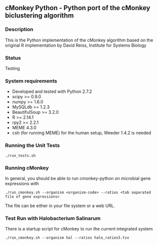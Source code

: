 ## cMonkey Python - Python port of the cMonkey biclustering algorithm

### Description

This is the Python implementation of the cMonkey algorithm based on the original R implementation by David Reiss, Institute for Systems Biology

### Status

Testing

### System requirements

* Developed and tested with Python 2.7.2
* scipy >= 0.9.0
* numpy >= 1.6.0
* MySQLdb >= 1.2.3
* BeautifulSoup >= 3.2.0
* R >= 2.14.1
* rpy2 >= 2.2.1
* MEME 4.3.0
* csh (for running MEME)
for the human setup, Weeder 1.4.2 is needed

### Running the Unit Tests

    ./run_tests.sh


### Running cMonkey

In general, you should be able to run cmonkey-python on microbial gene
expressions with

    ./run_cmonkey.sh --organism <organism-code> --ratios <tab separated file of gene expressions>

The file can be either in your file system or a web URL.

### Test Run with Halobacterium Salinarum

There is a startup script for cMonkey to run the current integrated
system

    ./run_cmonkey.sh --organism hal --ratios halo_ratios5.tsv

